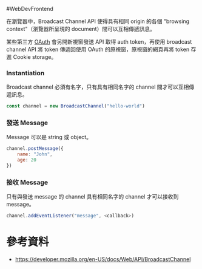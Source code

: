 #WebDevFrontend

在瀏覽器中，Broadcast Channel API 使得具有相同 origin 的各個 "browsing context"（瀏覽器所呈現的 document）間可以互相傳遞訊息。

某些第三方 [OAuth](</Web Development/OAuth.draft.md>) 會另開新視窗發送 API 取得 auth token，再使用 broadcast channel API 將 token 傳遞回使用 OAuth 的原視窗，原視窗的網頁再將 token 存進 Cookie storage。

### Instantiation

Broadcast channel 必須有名字，只有具有相同名字的 channel 間才可以互相傳遞訊息。

```JavaScript
const channel = new BroadcastChannel("hello-world")
```

### 發送 Message

Message 可以是 string 或 object。

```JavaScript
channel.postMessage({
    name: "John",
    age: 20
})
```

### 接收 Message

只有與發送 message 的 channel 具有相同名字的 channel 才可以接收到 message。

```JavaScript
channel.addEventListener("message", <callback>)
```

# 參考資料

- <https://developer.mozilla.org/en-US/docs/Web/API/BroadcastChannel>
